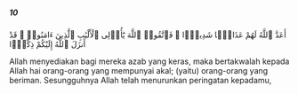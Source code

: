 ##### 10

<span class="ayah">أَعَدَّ ٱللَّهُ لَهُمْ عَذَابًۭا شَدِيدًۭا ۖ فَٱتَّقُوا۟ ٱللَّهَ يَٰٓأُو۟لِى ٱلْأَلْبَٰبِ ٱلَّذِينَ ءَامَنُوا۟ ۚ قَدْ أَنزَلَ ٱللَّهُ إِلَيْكُمْ ذِكْرًۭا</span>

<span class="ayah_translation">Allah menyediakan bagi mereka azab yang keras, maka bertakwalah kepada Allah hai orang-orang yang mempunyai akal; (yaitu) orang-orang yang beriman. Sesungguhnya Allah telah menurunkan peringatan kepadamu,</span>

